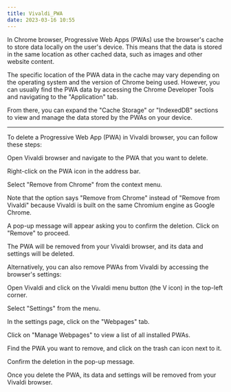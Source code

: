 ```yaml
---
title: Vivaldi_PWA
date: 2023-03-16 10:55
---
```

In Chrome browser, Progressive Web Apps (PWAs) use the browser's cache to store
data locally on the user's device. This means that the data is stored in the
same location as other cached data, such as images and other website content.

The specific location of the PWA data in the cache may vary depending on the
operating system and the version of Chrome being used. However, you can usually
find the PWA data by accessing the Chrome Developer Tools and navigating to the
"Application" tab.

From there, you can expand the "Cache Storage" or "IndexedDB" sections to view
and manage the data stored by the PWAs on your device.

---
To delete a Progressive Web App (PWA) in Vivaldi browser, you can follow these
steps:

Open Vivaldi browser and navigate to the PWA that you want to delete.

Right-click on the PWA icon in the address bar.

Select "Remove from Chrome" from the context menu.

Note that the option says "Remove from Chrome" instead of "Remove from Vivaldi"
because Vivaldi is built on the same Chromium engine as Google Chrome.

A pop-up message will appear asking you to confirm the deletion. Click on
"Remove" to proceed.

The PWA will be removed from your Vivaldi browser, and its data and settings
will be deleted.

Alternatively, you can also remove PWAs from Vivaldi by accessing the browser's
settings:

Open Vivaldi and click on the Vivaldi menu button (the V icon) in the top-left
corner.

Select "Settings" from the menu.

In the settings page, click on the "Webpages" tab.

Click on "Manage Webpages" to view a list of all installed PWAs.

Find the PWA you want to remove, and click on the trash can icon next to it.

Confirm the deletion in the pop-up message.

Once you delete the PWA, its data and settings will be removed from your Vivaldi
browser.
